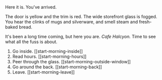 
Here it is. You've arrived.

The door is yellow and the trim is red. The wide storefront glass is fogged. You hear the clinks of mugs and silverware, and smell steam and fresh-baked bread.

It's been a long time coming, but here you are. *Cafe Halcyon.* Time to see what all the fuss is about.

1. Go inside. [[start-morning-inside]]
2. Read hours. [[start-morning-hours]]
3. Peer through the glass. [[start-morning-outside-window]]
4. Go around the back. [[start-morning-back]]
5. Leave. [[start-morning-leave]]